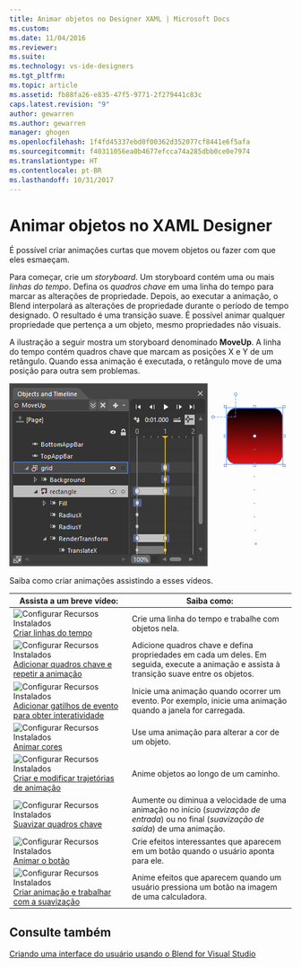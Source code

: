 ```yaml
---
title: Animar objetos no Designer XAML | Microsoft Docs
ms.custom: 
ms.date: 11/04/2016
ms.reviewer: 
ms.suite: 
ms.technology: vs-ide-designers
ms.tgt_pltfrm: 
ms.topic: article
ms.assetid: fb88fa26-e835-47f5-9771-2f279441c83c
caps.latest.revision: "9"
author: gewarren
ms.author: gewarren
manager: ghogen
ms.openlocfilehash: 1f4fd45337ebd0f00362d352077cf8441e6f5afa
ms.sourcegitcommit: f40311056ea0b4677efcca74a285dbb0ce0e7974
ms.translationtype: HT
ms.contentlocale: pt-BR
ms.lasthandoff: 10/31/2017
---
```

# <a name="animate-objects-in-xaml-designer"></a>Animar objetos no XAML Designer
É possível criar animações curtas que movem objetos ou fazer com que eles esmaeçam.  
  
 Para começar, crie um *storyboard*. Um storyboard contém uma ou mais *linhas do tempo*. Defina os *quadros chave* em uma linha do tempo para marcar as alterações de propriedade. Depois, ao executar a animação, o Blend interpolará as alterações de propriedade durante o período de tempo designado. O resultado é uma transição suave. É possível animar qualquer propriedade que pertença a um objeto, mesmo propriedades não visuais.  
  
 A ilustração a seguir mostra um storyboard denominado **MoveUp**. A linha do tempo contém quadros chave que marcam as posições X e Y de um retângulo. Quando essa animação é executada, o retângulo move de uma posição para outra sem problemas.  
  
 ![](../designers/media/982f031a-74a3-414a-abc2-a0f41a741075.png "982f031a-74a3-414a-abc2-a0f41a741075")  
  
 Saiba como criar animações assistindo a esses vídeos.  
  
|Assista a um breve vídeo:|Saiba como:|  
|--------------------------|-------------------|  
|![Configurar Recursos Instalados](../designers/media/bldadminconsoleinitialconfigicon.PNG "BldAdminConsoleInitialConfigIcon")[Criar linhas do tempo](http://www.popscreen.com/v/6A4eF/Microsoft-Expression-Blend-Creating-Timelines)|Crie uma linha do tempo e trabalhe com objetos nela.|  
|![Configurar Recursos Instalados](../designers/media/bldadminconsoleinitialconfigicon.PNG "BldAdminConsoleInitialConfigIcon") [Adicionar quadros chave e repetir a animação](http://www.popscreen.com/v/6A4fi/Microsoft-Expression-Blend-Adding-Keyframes-and-Repeating-an-Animation)|Adicione quadros chave e defina propriedades em cada um deles. Em seguida, execute a animação e assista à transição suave entre os objetos.|  
|![Configurar Recursos Instalados](../designers/media/bldadminconsoleinitialconfigicon.PNG "BldAdminConsoleInitialConfigIcon") [Adicionar gatilhos de evento para obter interatividade](http://www.popscreen.com/v/6A4e4/Microsoft-Expression-Blend-Adding-Event-Triggers-for-Interactivity)|Inicie uma animação quando ocorrer um evento. Por exemplo, inicie uma animação quando a janela for carregada.|  
|![Configurar Recursos Instalados](../designers/media/bldadminconsoleinitialconfigicon.PNG "BldAdminConsoleInitialConfigIcon")[Animar cores](http://www.popscreen.com/v/6A4gv/Microsoft-Expression-Blend-Animating-Colors)|Use uma animação para alterar a cor de um objeto.|  
|![Configurar Recursos Instalados](../designers/media/bldadminconsoleinitialconfigicon.PNG "BldAdminConsoleInitialConfigIcon")[Criar e modificar trajetórias de animação](http://www.popscreen.com/v/6A4fX/Microsoft-Expression-Blend-Creating-and-Modifying-Motion-Paths)|Anime objetos ao longo de um caminho.|  
|![Configurar Recursos Instalados](../designers/media/bldadminconsoleinitialconfigicon.PNG "BldAdminConsoleInitialConfigIcon")[Suavizar quadros chave](http://www.popscreen.com/v/6A4dM/Microsoft-Expression-Blend-Easing-Keyframes)|Aumente ou diminua a velocidade de uma animação no início (*suavização de entrada*) ou no final (*suavização de saída*) de uma animação.|  
|![Configurar Recursos Instalados](../designers/media/bldadminconsoleinitialconfigicon.PNG "BldAdminConsoleInitialConfigIcon")[Animar o botão](http://www.popscreen.com/v/6A4fK/Microsoft-Expression-Blend-Animating-a-Button)|Crie efeitos interessantes que aparecem em um botão quando o usuário aponta para ele.|  
|![Configurar Recursos Instalados](../designers/media/bldadminconsoleinitialconfigicon.PNG "BldAdminConsoleInitialConfigIcon")[Criar animação e trabalhar com a suavização](https://www.youtube.com/watch?v=mAJXYrwxGYo)|Anime efeitos que aparecem quando um usuário pressiona um botão na imagem de uma calculadora.|  
  
## <a name="see-also"></a>Consulte também  
 [Criando uma interface do usuário usando o Blend for Visual Studio](../designers/creating-a-ui-by-using-blend-for-visual-studio.md)